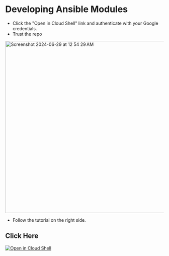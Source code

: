 # Developing Ansible Modules

- Click the "Open in Cloud Shell" link and authenticate with your Google credentials.
- Trust the repo
<img width="546" alt="Screenshot 2024-06-29 at 12 54 29 AM" src="https://github.com/opensourceops/ansible-lab-gcloud-shell/assets/21008429/3776a964-0a75-412a-a197-33af8e9e1124">

- Follow the tutorial on the right side.

## Click Here
[![Open in Cloud Shell](https://gstatic.com/cloudssh/images/open-btn.svg)](https://ssh.cloud.google.com/cloudshell/editor?cloudshell_image=gcr.io/cloudshell-images/cloudshell&cloudshell_git_repo=https://github.com/jainnikhil30/developing_ansible_modules.git&cloudshell_tutorial=tutorial.md&shellonly=true)
